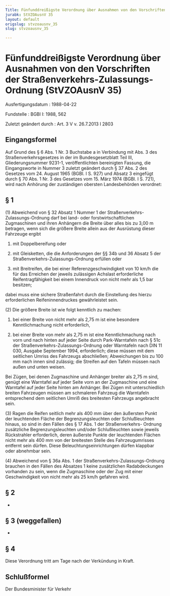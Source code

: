 ```yaml
---
Title: Fünfunddreißigste Verordnung über Ausnahmen von den Vorschriften der Straßenverkehrs-Zulassungs-Ordnung
jurabk: StVZOAusnV 35
layout: default
origslug: stvzoausnv_35
slug: stvzoausnv_35

---
```


# Fünfunddreißigste Verordnung über Ausnahmen von den Vorschriften der Straßenverkehrs-Zulassungs-Ordnung (StVZOAusnV 35)

Ausfertigungsdatum
:   1988-04-22

Fundstelle
:   BGBl I: 1988, 562

Zuletzt geändert durch
:   Art. 3 V v. 26.7.2013 I 2803


## Eingangsformel

Auf Grund des § 6 Abs. 1 Nr. 3 Buchstabe a in Verbindung mit Abs. 3
des Straßenverkehrsgesetzes in der im Bundesgesetzblatt Teil III,
Gliederungsnummer 9231-1, veröffentlichten bereinigten Fassung, die
Eingangsworte in Nummer 3 zuletzt geändert durch § 37 Abs. 2 des
Gesetzes vom 24. August 1965 (BGBl. I S. 927) und Absatz 3 eingefügt
durch § 70 Abs. 1 Nr. 3 des Gesetzes vom 15. März 1974 (BGBl. I S.
721), wird nach Anhörung der zuständigen obersten Landesbehörden
verordnet:


## § 1

(1) Abweichend von § 32 Absatz 1 Nummer 1 der Straßenverkehrs-
Zulassungs-Ordnung darf bei land- oder forstwirtschaftlichen
Zugmaschinen und ihren Anhängern die Breite über alles bis zu 3,00 m
betragen, wenn sich die größere Breite allein aus der Ausrüstung
dieser Fahrzeuge ergibt

1.  mit Doppelbereifung oder


2.  mit Gleisketten, die die Anforderungen der §§ 34b und 36 Absatz 5 der
    Straßenverkehrs-Zulassungs-Ordnung erfüllen oder


3.  mit Breitreifen, die bei einer Referenzgeschwindigkeit von 10 km/h die
    für das Erreichen der jeweils zulässigen Achslast erforderliche
    Reifentragfähigkeit bei einem Innendruck von nicht mehr als 1,5 bar
    besitzen;



dabei muss eine sichere Straßenfahrt durch die Einstellung des hierzu
erforderlichen Reifeninnendruckes gewährleistet sein.

(2) Die größere Breite ist wie folgt kenntlich zu machen:

1.  bei einer Breite von nicht mehr als 2,75 m ist eine besondere
    Kenntlichmachung nicht erforderlich,


2.  bei einer Breite von mehr als 2,75 m ist eine Kenntlichmachung nach
    vorn und nach hinten auf jeder Seite durch Park-Warntafeln nach § 51c
    der Straßenverkehrs-Zulassungs-Ordnung oder Warntafeln nach DIN 11
    030, Ausgabe September 1994, erforderlich; diese müssen mit dem
    seitlichen Umriss des Fahrzeugs abschließen; Abweichungen bis zu 100
    mm nach innen sind zulässig; die Streifen auf den Tafeln müssen nach
    außen und unten weisen.



Bei Zügen, bei denen Zugmaschine und Anhänger breiter als 2,75 m sind,
genügt eine Warntafel auf jeder Seite vorn an der Zugmaschine und eine
Warntafel auf jeder Seite hinten am Anhänger. Bei Zügen mit
unterschiedlich breiten Fahrzeugen müssen am schmaleren Fahrzeug die
Warntafeln entsprechend dem seitlichen Umriß des breitesten Fahrzeugs
angebracht sein.

(3) Ragen die Reifen seitlich mehr als 400 mm über den äußersten Punkt
der leuchtenden Fläche der Begrenzungsleuchten oder Schlußleuchten
hinaus, so sind in den Fällen des § 17 Abs. 1 der Straßenverkehrs-
Ordnung zusätzliche Begrenzungsleuchten und/oder Schlußleuchten sowie
jeweils Rückstrahler erforderlich, deren äußerste Punkte der
leuchtenden Flächen nicht mehr als 400 mm von der breitesten Stelle
des Fahrzeugumrisses entfernt sein dürfen. Diese
Beleuchtungseinrichtungen dürfen klappbar oder abnehmbar sein.

(4) Abweichend von § 36a Abs. 1 der Straßenverkehrs-Zulassungs-Ordnung
brauchen in den Fällen des Absatzes 1 keine zusätzlichen
Radabdeckungen vorhanden zu sein, wenn die Zugmaschine oder der Zug
mit einer Geschwindigkeit von nicht mehr als 25 km/h gefahren wird.


## § 2

-


## § 3 (weggefallen)

-


## § 4

Diese Verordnung tritt am Tage nach der Verkündung in Kraft.


## Schlußformel

Der Bundesminister für Verkehr

